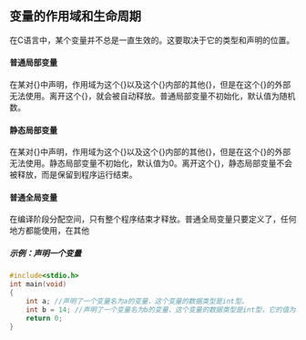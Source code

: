 ## 变量的作用域和生命周期
在C语言中，某个变量并不总是一直生效的。这要取决于它的类型和声明的位置。

#### 普通局部变量
在某对\{\}中声明，作用域为这个\{\}以及这个\{\}内部的其他\{\}，但是在这个\{\}的外部无法使用。离开这个\{\}，就会被自动释放。普通局部变量不初始化，默认值为随机数。

#### 静态局部变量
在某对\{\}中声明，作用域为这个\{\}以及这个\{\}内部的其他\{\}，但是在这个\{\}的外部无法使用。静态局部变量不初始化，默认值为0。离开这个\{\}，静态局部变量不会被释放，而是保留到程序运行结束。

#### 普通全局变量
在编译阶段分配空间，只有整个程序结束才释放。普通全局变量只要定义了，任何地方都能使用，在其他

##### 示例：声明一个变量
```c
#include<stdio.h>  
int main(void)  
{  
    int a; //声明了一个变量名为a的变量，这个变量的数据类型是int型。
    int b = 14; //声明了一个变量名为b的变量，这个变量的数据类型是int型，它的值为14.
    return 0;  
}
```